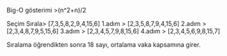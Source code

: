 Big-O gösterimi >(n^2+n)/2

Seçim Sırala>
[7,3,5,8,2,9,4,15,6]
1.adım > [2,3,5,8,7,9,4,15,6]
2.adım > [2,3,4,8,7,9,5,15,6]
3.adım > [2,3,4,5,7,9,8,15,6]
4.adım > [2,3,4,5,6,9,8,15,7]

Sıralama öğrendikten sonra 18 sayı, ortalama vaka kapsamına girer.